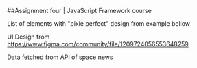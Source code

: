 ##Assignment four | JavaScript Framework course

List of elements with "pixle perfect" design from example bellow

UI Design from https://www.figma.com/community/file/1209724056553648259

Data fetched from API of space news

